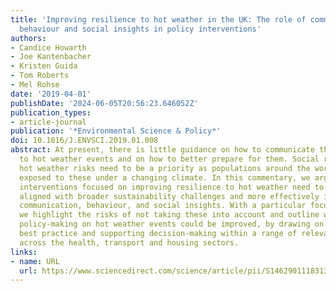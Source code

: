 ```yaml
---
title: 'Improving resilience to hot weather in the UK: The role of communication,
  behaviour and social insights in policy interventions'
authors:
- Candice Howarth
- Joe Kantenbacher
- Kristen Guida
- Tom Roberts
- Mel Rohse
date: '2019-04-01'
publishDate: '2024-06-05T20:56:23.646052Z'
publication_types:
- article-journal
publication: '*Environmental Science & Policy*'
doi: 10.1016/J.ENVSCI.2019.01.008
abstract: At present, there is little guidance on how to communicate the dangers relating
  to hot weather events and on how to better prepare for them. Social responses to
  hot weather risks need to be a priority as populations around the world become more
  exposed to these under a changing climate. In this commentary, we argue that policy
  interventions focused on improving resilience to hot weather need to be more closely
  aligned with broader sustainability challenges and more effectively incorporate
  communication, behaviour, and social insights. With a particular focus on the UK,
  we highlight the risks of not taking these into account and outline ways in which
  policy-making on hot weather events could be improved, by drawing on international
  best practice and supporting decision-making within a range of relevant institutions
  across the health, transport and housing sectors.
links:
- name: URL
  url: https://www.sciencedirect.com/science/article/pii/S1462901118313649
---
```

